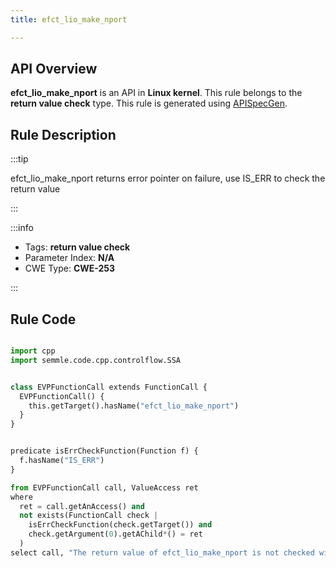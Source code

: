 ```yaml
---
title: efct_lio_make_nport

---
```



## API Overview
**efct_lio_make_nport** is an API in **Linux kernel**. This rule belongs to the **return value check** type. This rule is generated using [APISpecGen](../../tools/APISpecGen).
## Rule Description

:::tip

efct_lio_make_nport returns error pointer on failure, use IS_ERR to check the return value

:::

:::info

- Tags: **return value check**
- Parameter Index: **N/A**
- CWE Type: **CWE-253**

:::

## Rule Code
```python

import cpp
import semmle.code.cpp.controlflow.SSA


class EVPFunctionCall extends FunctionCall {
  EVPFunctionCall() {
    this.getTarget().hasName("efct_lio_make_nport")
  }
}


predicate isErrCheckFunction(Function f) {
  f.hasName("IS_ERR") 
}

from EVPFunctionCall call, ValueAccess ret
where
  ret = call.getAnAccess() and
  not exists(FunctionCall check |
    isErrCheckFunction(check.getTarget()) and
    check.getArgument(0).getAChild*() = ret
  )
select call, "The return value of efct_lio_make_nport is not checked with IS_ERR."
    
```